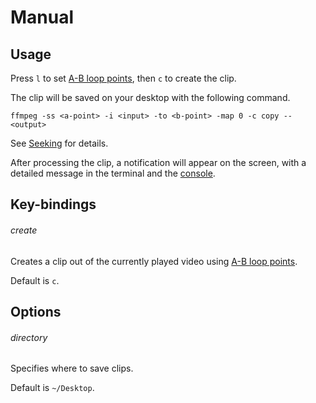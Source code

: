 # Manual

## Usage

Press `l` to set [A-B loop points], then `c` to create the clip.

[A-B loop points]: https://mpv.io/manual/master/#command-interface-ab-loop

The clip will be saved on your desktop with the following command.

```
ffmpeg -ss <a-point> -i <input> -to <b-point> -map 0 -c copy -- <output>
```

See [Seeking] for details.

[Seeking]: https://trac.ffmpeg.org/wiki/Seeking

After processing the clip, a notification will appear on the screen,
with a detailed message in the terminal and the [console].

[Console]: https://mpv.io/manual/master/#console

## Key-bindings

###### create

Creates a clip out of the currently played video using [A-B loop points].

[A-B loop points]: https://mpv.io/manual/master/#command-interface-ab-loop

Default is `c`.

## Options

###### directory

Specifies where to save clips.

Default is `~/Desktop`.
